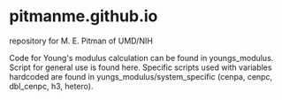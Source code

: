 # pitmanme.github.io
repository for M. E. Pitman of UMD/NIH

Code for Young's modulus calculation can be found in youngs_modulus. Script for general use is found here. Specific scripts used with variables hardcoded are found in yungs_modulus/system_specific (cenpa, cenpc, dbl_cenpc, h3, hetero). 
